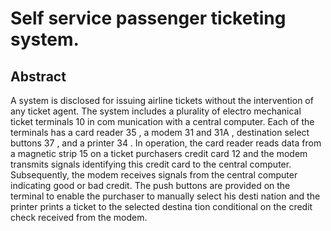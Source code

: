 # Self service passenger ticketing system.

## Abstract
A system is disclosed for issuing airline tickets without the intervention of any ticket agent. The system includes a plurality of electro mechanical ticket terminals 10 in com munication with a central computer. Each of the terminals has a card reader 35 , a modem 31 and 31A , destination select buttons 37 , and a printer 34 . In operation, the card reader reads data from a magnetic strip 15 on a ticket purchasers credit card 12 and the modem transmits signals identifying this credit card to the central computer. Subsequently, the modem receives signals from the central computer indicating good or bad credit. The push buttons are provided on the terminal to enable the purchaser to manually select his desti nation and the printer prints a ticket to the selected destina tion conditional on the credit check received from the modem.